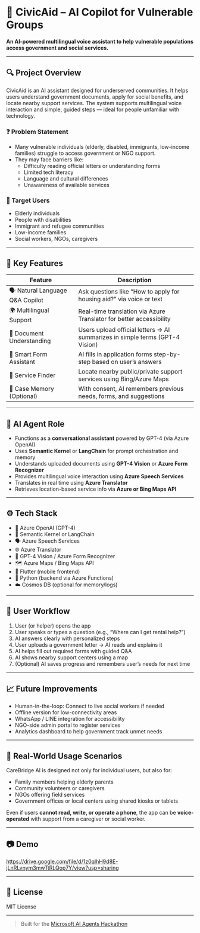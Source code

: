 # 🧠 CivicAid – AI Copilot for Vulnerable Groups

**An AI-powered multilingual voice assistant to help vulnerable populations access government and social services.**

---

## 🔍 Project Overview

CivicAid is an AI assistant designed for underserved communities. It helps users understand government documents, apply for social benefits, and locate nearby support services. The system supports multilingual voice interaction and simple, guided steps — ideal for people unfamiliar with technology.

### ❓ Problem Statement
- Many vulnerable individuals (elderly, disabled, immigrants, low-income families) struggle to access government or NGO support.
- They may face barriers like:
  - Difficulty reading official letters or understanding forms
  - Limited tech literacy
  - Language and cultural differences
  - Unawareness of available services

### 👥 Target Users
- Elderly individuals
- People with disabilities
- Immigrant and refugee communities
- Low-income families
- Social workers, NGOs, caregivers

---

## 🌟 Key Features

| Feature                        | Description                                                                 |
|-------------------------------|-----------------------------------------------------------------------------|
| 🗣️ Natural Language Q&A Copilot  | Ask questions like “How to apply for housing aid?” via voice or text        |
| 🌍 Multilingual Support        | Real-time translation via Azure Translator for better accessibility         |
| 📄 Document Understanding      | Users upload official letters → AI summarizes in simple terms (GPT-4 Vision)|
| 🧾 Smart Form Assistant        | AI fills in application forms step-by-step based on user’s answers          |
| 📍 Service Finder              | Locate nearby public/private support services using Bing/Azure Maps         |
| 🧠 Case Memory (Optional)      | With consent, AI remembers previous needs, forms, and suggestions           |

---

## 🧠 AI Agent Role

- Functions as a **conversational assistant** powered by GPT-4 (via Azure OpenAI)
- Uses **Semantic Kernel** or **LangChain** for prompt orchestration and memory
- Understands uploaded documents using **GPT-4 Vision** or **Azure Form Recognizer**
- Provides multilingual voice interaction using **Azure Speech Services**
- Translates in real time using **Azure Translator**
- Retrieves location-based service info via **Azure or Bing Maps API**

---

## ⚙️ Tech Stack

- 🧠 Azure OpenAI (GPT-4)
- 🧩 Semantic Kernel or LangChain
- 🗣 Azure Speech Services
- 🌐 Azure Translator
- 📄 GPT-4 Vision / Azure Form Recognizer
- 🗺 Azure Maps / Bing Maps API
- 🧰 Flutter (mobile frontend)
- 🐍 Python (backend via Azure Functions)
- ☁️ Cosmos DB (optional for memory/logs)

---

## 🔄 User Workflow

1. User (or helper) opens the app
2. User speaks or types a question (e.g., “Where can I get rental help?”)
3. AI answers clearly with personalized steps
4. User uploads a government letter → AI reads and explains it
5. AI helps fill out required forms with guided Q&A
6. AI shows nearby support centers using a map
7. (Optional) AI saves progress and remembers user’s needs for next time

---

## 📈 Future Improvements

- Human-in-the-loop: Connect to live social workers if needed
- Offline version for low-connectivity areas
- WhatsApp / LINE integration for accessibility
- NGO-side admin portal to register services
- Analytics dashboard to help government track unmet needs

---

## 🤝 Real-World Usage Scenarios

CareBridge AI is designed not only for individual users, but also for:

- Family members helping elderly parents
- Community volunteers or caregivers
- NGOs offering field services
- Government offices or local centers using shared kiosks or tablets

Even if users **cannot read, write, or operate a phone**, the app can be **voice-operated** with support from a caregiver or social worker.

---

## 📷 Demo

https://drive.google.com/file/d/1z0qlhH9d8E-jLnRLvnym3mwTtRLQop7Y/view?usp=sharing

---

## 📄 License

MIT License

---

> Built for the [Microsoft AI Agents Hackathon](https://microsoft.github.io/AI_Agents_Hackathon/)


